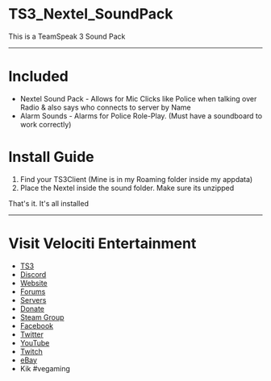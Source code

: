 # TS3_Nextel_SoundPack
This is a TeamSpeak 3 Sound Pack

---

# Included
- Nextel Sound Pack - Allows for Mic Clicks like Police when talking over Radio & also says who connects to server by Name
- Alarm Sounds - Alarms for Police Role-Play. (Must have a soundboard to work correctly)

# Install Guide
1. Find your TS3Client (Mine is in my Roaming folder inside my appdata)
2. Place the Nextel inside the sound folder. Make sure its unzipped

That's it. It's all installed

---

# Visit Velociti Entertainment
* [TS3](http://www.velocitientertainment.com/ts3/)
* [Discord](https://discord.gg/azEY2kU)
* [Website](www.velocitientertainment.com/)
* [Forums](www.velocitientertainment.com/forum)
* [Servers](www.velocitientertainment.com/servers/)
* [Donate](http://www.velocitientertainment.com/donations/)
* [Steam Group](http://steamcommunity.com/groups/velocitientertainment)
* [Facebook](www.facebook.com/VelocitiEntertainment)
* [Twitter](www.twitter.com/VelocitiEnt)
* [YouTube](www.youtube.com/user/HumanTree92)
* [Twitch](www.twitch.tv/humantree92)
* [eBay](www.ebay.com/usr/humantree92)
* Kik #vegaming
